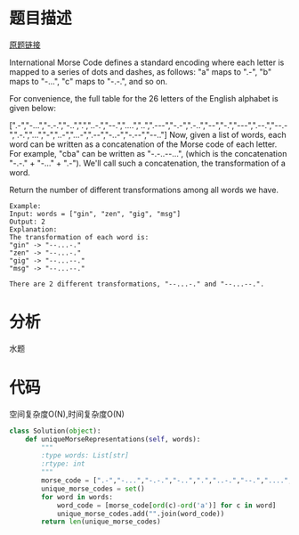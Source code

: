 
# 题目描述
[原题链接](https://leetcode.com/problems/unique-morse-code-words/)

International Morse Code defines a standard encoding where each letter is mapped to a series of dots and dashes, as follows: "a" maps to ".-", "b" maps to "-...", "c" maps to "-.-.", and so on.

For convenience, the full table for the 26 letters of the English alphabet is given below:

[".-","-...","-.-.","-..",".","..-.","--.","....","..",".---","-.-",".-..","--","-.","---",".--.","--.-",".-.","...","-","..-","...-",".--","-..-","-.--","--.."]
Now, given a list of words, each word can be written as a concatenation of the Morse code of each letter. For example, "cba" can be written as "-.-..--...", (which is the concatenation "-.-." + "-..." + ".-"). We'll call such a concatenation, the transformation of a word.

Return the number of different transformations among all words we have.


```
Example:
Input: words = ["gin", "zen", "gig", "msg"]
Output: 2
Explanation: 
The transformation of each word is:
"gin" -> "--...-."
"zen" -> "--...-."
"gig" -> "--...--."
"msg" -> "--...--."

There are 2 different transformations, "--...-." and "--...--.".
```

<!--more-->

# 分析
水题

# 代码
空间复杂度O(N),时间复杂度O(N)
```Python
class Solution(object):
    def uniqueMorseRepresentations(self, words):
        """
        :type words: List[str]
        :rtype: int
        """
        morse_code = [".-","-...","-.-.","-..",".","..-.","--.","....","..",".---","-.-",".-..","--","-.","---",".--.","--.-",".-.","...","-","..-","...-",".--","-..-","-.--","--.."]
        unique_morse_codes = set()
        for word in words:
            word_code = [morse_code[ord(c)-ord('a')] for c in word]
            unique_morse_codes.add("".join(word_code))
        return len(unique_morse_codes)
```
            